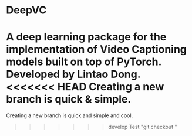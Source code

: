 # DeepVC
A deep learning package for the implementation of Video Captioning models built on top of PyTorch.
Developed by Lintao Dong.
<<<<<<< HEAD
Creating a new branch is quick & simple.
=======
Creating a new branch is quick and simple and cool.
>>>>>>> develop
Test "git checkout <branch>"
